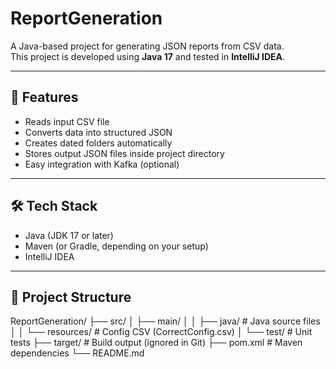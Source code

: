 # ReportGeneration

A Java-based project for generating JSON reports from CSV data.  
This project is developed using **Java 17** and tested in **IntelliJ IDEA**.

---

## 🚀 Features
- Reads input CSV file
- Converts data into structured JSON
- Creates dated folders automatically
- Stores output JSON files inside project directory
- Easy integration with Kafka (optional)

---

## 🛠️ Tech Stack
- Java (JDK 17 or later)
- Maven (or Gradle, depending on your setup)
- IntelliJ IDEA

---

## 📂 Project Structure
ReportGeneration/
├── src/
│ ├── main/
│ │ ├── java/ # Java source files
│ │ └── resources/ # Config CSV (CorrectConfig.csv)
│ └── test/ # Unit tests
├── target/ # Build output (ignored in Git)
├── pom.xml # Maven dependencies
└── README.md